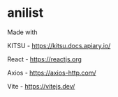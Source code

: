 # anilist

Made with

KITSU - https://kitsu.docs.apiary.io/

React - https://reactjs.org

Axios - https://axios-http.com/

Vite - https://vitejs.dev/
